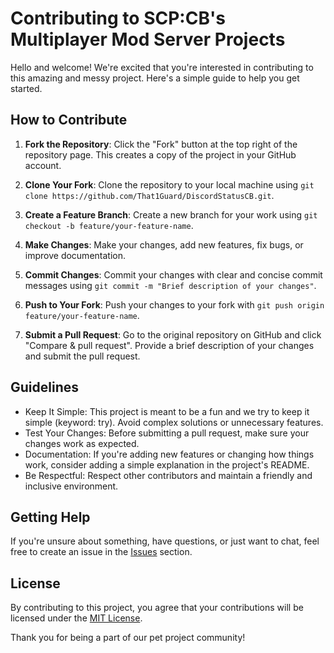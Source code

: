# Contributing to SCP:CB's Multiplayer Mod Server Projects

Hello and welcome! We're excited that you're interested in contributing to this amazing and messy project. Here's a simple guide to help you get started.

## How to Contribute

1. **Fork the Repository**: Click the "Fork" button at the top right of the repository page. This creates a copy of the project in your GitHub account.

2. **Clone Your Fork**: Clone the repository to your local machine using `git clone https://github.com/That1Guard/DiscordStatusCB.git`.

3. **Create a Feature Branch**: Create a new branch for your work using `git checkout -b feature/your-feature-name`.

4. **Make Changes**: Make your changes, add new features, fix bugs, or improve documentation.

5. **Commit Changes**: Commit your changes with clear and concise commit messages using `git commit -m "Brief description of your changes"`.

6. **Push to Your Fork**: Push your changes to your fork with `git push origin feature/your-feature-name`.

7. **Submit a Pull Request**: Go to the original repository on GitHub and click "Compare & pull request". Provide a brief description of your changes and submit the pull request.

## Guidelines

- Keep It Simple: This project is meant to be a fun and we try to keep it simple (keyword: try). Avoid complex solutions or unnecessary features.
- Test Your Changes: Before submitting a pull request, make sure your changes work as expected.
- Documentation: If you're adding new features or changing how things work, consider adding a simple explanation in the project's README.
- Be Respectful: Respect other contributors and maintain a friendly and inclusive environment.

## Getting Help

If you're unsure about something, have questions, or just want to chat, feel free to create an issue in the [Issues](https://github.com/That1Guard/DiscordStatusCB/issues) section.

## License

By contributing to this project, you agree that your contributions will be licensed under the [MIT License](LICENSE).

Thank you for being a part of our pet project community!
